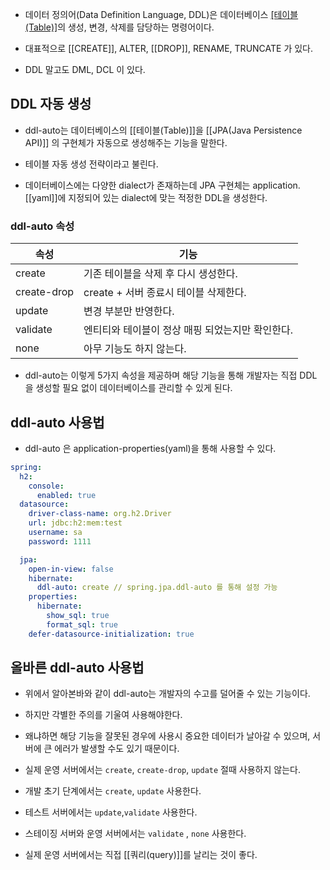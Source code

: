 - 데이터 정의어(Data Definition Language, DDL)은 데이터베이스 [[테이블(Table)]]([[스키마(Schema)]])의 생성, 변경, 삭제를 담당하는 명령어이다.
- 대표적으로 [[CREATE]], ALTER, [[DROP]], RENAME, TRUNCATE 가 있다.

- DDL 말고도 DML, DCL 이 있다.

## DDL 자동 생성 

- ddl-auto는 데이터베이스의 [[테이블(Table)]]을 [[JPA(Java Persistence API)]] 의 구현체가 자동으로 생성해주는 기능을 말한다.
- 테이블 자동 생성 전략이라고 불린다.

- 데이터베이스에는 다양한 dialect가 존재하는데 JPA 구현체는 application.[[yaml]]에 지정되어 있는 dialect에 맞는 적정한 DDL을 생성한다.

### ddl-auto 속성

|속성|기능|
|---|---|
|create|기존 테이블을 삭제 후 다시 생성한다.|
|create-drop|create + 서버 종료시 테이블 삭제한다.|
|update|변경 부분만 반영한다.|
|validate|엔티티와 테이블이 정상 매핑 되었는지만 확인한다.|
|none|아무 기능도 하지 않는다.|

- ddl-auto는 이렇게 5가지 속성을 제공하며 해당 기능을 통해 개발자는 직접 DDL 을 생성할 필요 없이 데이터베이스를 관리할 수 있게 된다.

## ddl-auto 사용법

- ddl-auto 은 application-properties(yaml)을 통해 사용할 수 있다.

```yaml
spring:
  h2:
    console:
      enabled: true
  datasource:
    driver-class-name: org.h2.Driver
    url: jdbc:h2:mem:test
    username: sa
    password: 1111

  jpa:
    open-in-view: false
    hibernate:
      ddl-auto: create // spring.jpa.ddl-auto 를 통해 설정 가능
    properties:
      hibernate:
        show_sql: true
        format_sql: true
    defer-datasource-initialization: true
```

## 올바른 ddl-auto 사용법

- 위에서 알아본바와 같이 ddl-auto는 개발자의 수고를 덜어줄 수 있는 기능이다.
- 하지만 각별한 주의를 기울여 사용해야한다.
- 왜냐하면 해당 기능을 잘못된 경우에 사용시 중요한 데이터가 날아갈 수 있으며, 서버에 큰 에러가 발생할 수도 있기 때문이다.

- 실제 운영 서버에서는 `create`, `create-drop`, `update` 절때 사용하지 않는다.
- 개발 초기 단계에서는 `create`, `update` 사용한다.
- 테스트 서버에서는 `update`,`validate` 사용한다.
- 스테이징 서버와 운영 서버에서는 `validate` , `none` 사용한다.

- 실제 운영 서버에서는 직접 [[쿼리(query)]]를 날리는 것이 좋다.